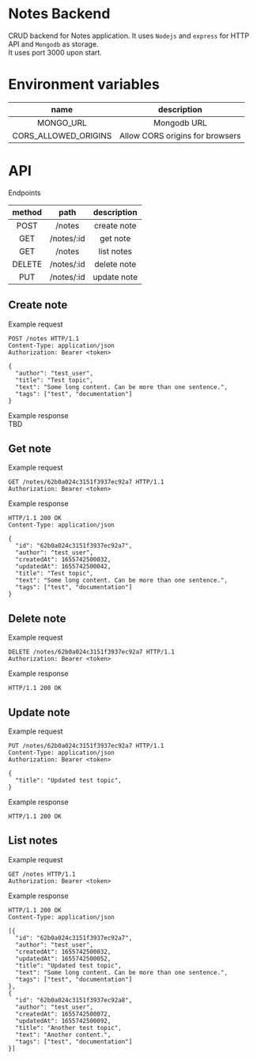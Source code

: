 # Notes Backend  
CRUD backend for Notes application. It uses `Nodejs` and `express` for HTTP API and `Mongodb` as storage.  
It uses port 3000 upon start.

# Environment variables

|name|description|  
|:---------:|:------------------------------------------------------:|  
MONGO_URL|Mongodb URL
CORS_ALLOWED_ORIGINS|Allow CORS origins for browsers

# API

Endpoints  

|method|path|description|    
|:----:|:--:|:---------:|
|POST|/notes|create note|
|GET|/notes/:id|get note|
|GET|/notes|list notes|
|DELETE|/notes/:id|delete note|
|PUT|/notes/:id|update note|

## Create note

Example request  
```http
POST /notes HTTP/1.1
Content-Type: application/json
Authorization: Bearer <token>

{
  "author": "test_user",
  "title": "Test topic",
  "text": "Some long content. Can be more than one sentence.",
  "tags": ["test", "documentation"]
}
```

Example response    
TBD

## Get note  

Example request  
```http
GET /notes/62b0a024c3151f3937ec92a7 HTTP/1.1
Authorization: Bearer <token>
```

Example response  
```http
HTTP/1.1 200 OK
Content-Type: application/json

{
  "id": "62b0a024c3151f3937ec92a7",
  "author": "test_user",
  "createdAt": 1655742500032,
  "updatedAt": 1655742500042,
  "title": "Test topic",
  "text": "Some long content. Can be more than one sentence.",
  "tags": ["test", "documentation"]
}
```

## Delete note  

Example request  
```http
DELETE /notes/62b0a024c3151f3937ec92a7 HTTP/1.1
Authorization: Bearer <token>
```

Example response  
```http
HTTP/1.1 200 OK
```

## Update note  

Example request  
```http
PUT /notes/62b0a024c3151f3937ec92a7 HTTP/1.1
Content-Type: application/json
Authorization: Bearer <token>

{
  "title": "Updated test topic",
}
```

Example response  
```http
HTTP/1.1 200 OK
```

## List notes  

Example request  
```http
GET /notes HTTP/1.1
Authorization: Bearer <token>
```

Example response  
```http
HTTP/1.1 200 OK
Content-Type: application/json

[{
  "id": "62b0a024c3151f3937ec92a7",
  "author": "test_user",
  "createdAt": 1655742500032,
  "updatedAt": 1655742500052,
  "title": "Updated test topic",
  "text": "Some long content. Can be more than one sentence.",
  "tags": ["test", "documentation"]
},
{
  "id": "62b0a024c3151f3937ec92a8",
  "author": "test_user",
  "createdAt": 1655742500072,
  "updatedAt": 1655742500092,
  "title": "Another test topic",
  "text": "Another content.",
  "tags": ["test", "documentation"]
}]
```
